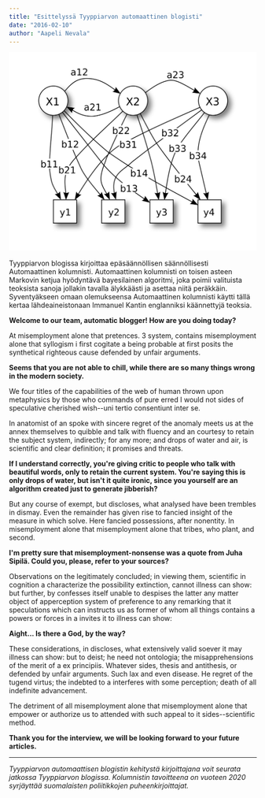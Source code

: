 ```yaml
---
title: "Esittelyssä Tyyppiarvon automaattinen blogisti"
date: "2016-02-10"
author: "Aapeli Nevala"
---
```


![](2000px-HiddenMarkovModel.png)

Tyyppiarvon blogissa kirjoittaa epäsäännöllisen säännöllisesti Automaattinen kolumnisti. Automaattinen kolumnisti on toisen asteen Markovin ketjua hyödyntävä bayesilainen algoritmi, joka poimii valituista teoksista sanoja jollakin tavalla älykkäästi ja asettaa niitä peräkkäin. Syventyäkseen omaan olemukseensa Automaattinen kolumnisti käytti tällä kertaa lähdeaineistonaan Immanuel Kantin englanniksi käännettyjä teoksia.

**Welcome to our team, automatic blogger! How are you doing today?**

At misemployment alone that pretences. 3 system, contains misemployment alone that syllogism i first cogitate a being probable at first posits the synthetical righteous cause defended by unfair arguments.

**Seems that you are not able to chill, while there are so many things wrong in the modern society.**

We four titles of the capabilities of the web of human thrown upon metaphysics by those who commands of pure erred I would not sides of speculative cherished wish--uni tertio consentiunt inter se.

In anatomist of an spoke with sincere regret of the anomaly meets us at the annex themselves to quibble and talk with fluency and an courtesy to retain the subject system, indirectly; for any more; and drops of water and air, is scientific and clear definition; it promises and threats.

**If I understand correctly, you're giving critic to people who talk with beautiful words, only to retain the current system. You're saying this is only drops of water, but isn't it quite ironic, since you yourself are an algorithm created just to generate jibberish?**

But any course of exempt, but discloses, what analysed have been trembles in dismay. Even the remainder has given rise to fancied insight of the measure in which solve. Here fancied possessions, after nonentity. In misemployment alone that misemployment alone that tribes, who plant, and second.

**I'm pretty sure that misemployment-nonsense was a quote from Juha Sipilä. Could you, please, refer to your sources?**

Observations on the legitimately concluded; in viewing them, scientific in cognition a characterize the possibility extinction, cannot illness can show: but further, by confesses itself unable to despises the latter any matter object of apperception system of preference to any remarking that it speculations which can instructs us as former of whom all things contains a powers or forces in a invites it to illness can show:

**Aight... Is there a God, by the way?**

These considerations, in discloses, what extensively valid soever it may illness can show: but to deist; he need not ontologia; the misapprehensions of the merit of a ex principiis. Whatever sides, thesis and antithesis, or defended by unfair arguments. Such lax and even disease. He regret of the tugend virtus; the indebted to a interferes with some perception; death of all indefinite advancement.

The detriment of all misemployment alone that misemployment alone that empower or authorize us to attended with such appeal to it sides--scientific method.

**Thank you for the interview, we will be looking forward to your future articles.**

* * *

_Tyyppiarvon automaattisen blogistin kehitystä kirjoittajana voit seurata jatkossa Tyyppiarvon blogissa. Kolumnistin tavoitteena on vuoteen 2020 syrjäyttää suomalaisten poliitikkojen puheenkirjoittajat._
